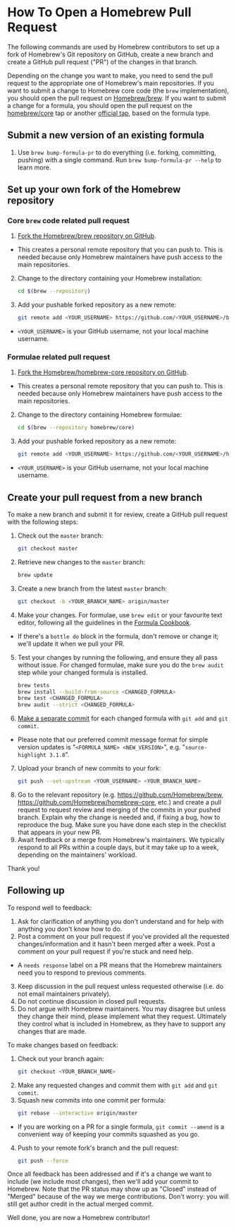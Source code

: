 # How To Open a Homebrew Pull Request

The following commands are used by Homebrew contributors to set up a fork of Homebrew's Git repository on GitHub, create a new branch and create a GitHub pull request ("PR") of the changes in that branch.

Depending on the change you want to make, you need to send the pull request to the appropriate one of Homebrew's main repositories. If you want to submit a change to Homebrew core code (the `brew` implementation), you should open the pull request on [Homebrew/brew](https://github.com/Homebrew/brew). If you want to submit a change for a formula, you should open the pull request on the [homebrew/core](https://github.com/Homebrew/homebrew-core) tap or another [official tap](https://github.com/Homebrew), based on the formula type.

## Submit a new version of an existing formula
1. Use `brew bump-formula-pr` to do everything (i.e. forking, committing, pushing) with a single command. Run `brew bump-formula-pr --help` to learn more.

## Set up your own fork of the Homebrew repository

### Core `brew` code related pull request

1. [Fork the Homebrew/brew repository on GitHub](https://github.com/Homebrew/brew/fork).
  * This creates a personal remote repository that you can push to. This is needed because only Homebrew maintainers have push access to the main repositories.
2. Change to the directory containing your Homebrew installation:
    ```sh
    cd $(brew --repository)
    ```
3. Add your pushable forked repository as a new remote:
    ```sh
    git remote add <YOUR_USERNAME> https://github.com/<YOUR_USERNAME>/brew.git
    ```
  * `<YOUR_USERNAME>` is your GitHub username, not your local machine username.

### Formulae related pull request

1. [Fork the Homebrew/homebrew-core repository on GitHub](https://github.com/Homebrew/homebrew-core/fork).
  * This creates a personal remote repository that you can push to. This is needed because only Homebrew maintainers have push access to the main repositories.
2. Change to the directory containing Homebrew formulae:
    ```sh
    cd $(brew --repository homebrew/core)
    ```
3. Add your pushable forked repository as a new remote:
    ```sh
    git remote add <YOUR_USERNAME> https://github.com/<YOUR_USERNAME>/homebrew-core.git
    ```
  * `<YOUR_USERNAME>` is your GitHub username, not your local machine username.

## Create your pull request from a new branch

To make a new branch and submit it for review, create a GitHub pull request with the following steps:

1. Check out the `master` branch:
    ```sh
    git checkout master
    ```
2. Retrieve new changes to the `master` branch:
    ```sh
    brew update
    ```
3. Create a new branch from the latest `master` branch:
    ```sh
    git checkout -b <YOUR_BRANCH_NAME> origin/master
    ```
4. Make your changes. For formulae, use `brew edit` or your favourite text editor, following all the guidelines in the [Formula Cookbook](Formula-Cookbook.md).
  * If there's a `bottle do` block in the formula, don't remove or change it; we'll update it when we pull your PR.
5. Test your changes by running the following, and ensure they all pass without issue. For changed formulae, make sure you do the `brew audit` step while your changed formula is installed.
    ```sh
    brew tests
    brew install --build-from-source <CHANGED_FORMULA>
    brew test <CHANGED_FORMULA>
    brew audit --strict <CHANGED_FORMULA>
    ```
6. [Make a separate commit](Formula-Cookbook.md#commit) for each changed formula with `git add` and `git commit`.
  * Please note that our preferred commit message format for simple version updates is "`<FORMULA_NAME> <NEW_VERSION>`", e.g. "`source-highlight 3.1.8`".
7. Upload your branch of new commits to your fork:
    ```sh
    git push --set-upstream <YOUR_USERNAME> <YOUR_BRANCH_NAME>
    ```
8. Go to the relevant repository (e.g. <https://github.com/Homebrew/brew>, <https://github.com/Homebrew/homebrew-core>, etc.) and create a pull request to request review and merging of the commits in your pushed branch. Explain why the change is needed and, if fixing a bug, how to reproduce the bug. Make sure you have done each step in the checklist that appears in your new PR.
9. Await feedback or a merge from Homebrew's maintainers. We typically respond to all PRs within a couple days, but it may take up to a week, depending on the maintainers' workload.

Thank you!

## Following up

To respond well to feedback:

1. Ask for clarification of anything you don't understand and for help with anything you don't know how to do.
2. Post a comment on your pull request if you've provided all the requested changes/information and it hasn't been merged after a week. Post a comment on your pull request if you're stuck and need help.
  * A `needs response` label on a PR means that the Homebrew maintainers need you to respond to previous comments.
3. Keep discussion in the pull request unless requested otherwise (i.e. do not email maintainers privately).
4. Do not continue discussion in closed pull requests.
5. Do not argue with Homebrew maintainers. You may disagree but unless they change their mind, please implement what they request. Ultimately they control what is included in Homebrew, as they have to support any changes that are made.

To make changes based on feedback:

1. Check out your branch again:
    ```sh
    git checkout <YOUR_BRANCH_NAME>
    ```
2. Make any requested changes and commit them with `git add` and `git commit`.
3. Squash new commits into one commit per formula:
    ```sh
    git rebase --interactive origin/master
    ```
  * If you are working on a PR for a single formula, `git commit --amend` is a convenient way of keeping your commits squashed as you go.
4. Push to your remote fork's branch and the pull request:
    ```sh
    git push --force
    ```

Once all feedback has been addressed and if it's a change we want to include (we include most changes), then we'll add your commit to Homebrew. Note that the PR status may show up as "Closed" instead of "Merged" because of the way we merge contributions. Don't worry: you will still get author credit in the actual merged commit.

Well done, you are now a Homebrew contributor!
